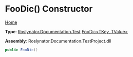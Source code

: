 # FooDic\(\) Constructor

[Home](../../../../../README.md)

**Type**: [Roslynator.Documentation.Test](../../README.md)\.[FooDic\<TKey, TValue>](../README.md)

**Assembly**: Roslynator\.Documentation\.TestProject\.dll

```csharp
public FooDic()
```

